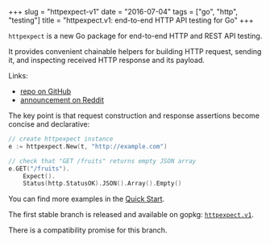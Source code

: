 +++
slug = "httpexpect-v1"
date = "2016-07-04"
tags = ["go", "http", "testing"]
title = "httpexpect.v1: end-to-end HTTP API testing for Go"
+++

`httpexpect` is a new Go package for end-to-end HTTP and REST API testing.

It provides convenient chainable helpers for building HTTP request, sending it, and inspecting received HTTP response and its payload.

Links:

* [repo on GitHub](https://github.com/gavv/httpexpect)
* [announcement on Reddit](https://www.reddit.com/r/golang/comments/4qrhjd/httpexpect_v1_released_endtoend_http_api_testing/)

The key point is that request construction and response assertions become concise and declarative:

```go
// create httpexpect instance
e := httpexpect.New(t, "http://example.com")

// check that "GET /fruits" returns empty JSON array
e.GET("/fruits").
    Expect().
    Status(http.StatusOK).JSON().Array().Empty()
```

You can find more examples in the [Quick Start](https://github.com/gavv/httpexpect#quick-start).

The first stable branch is released and available on gopkg: [`httpexpect.v1`](http://gopkg.in/gavv/httpexpect.v1).

There is a compatibility promise for this branch.
